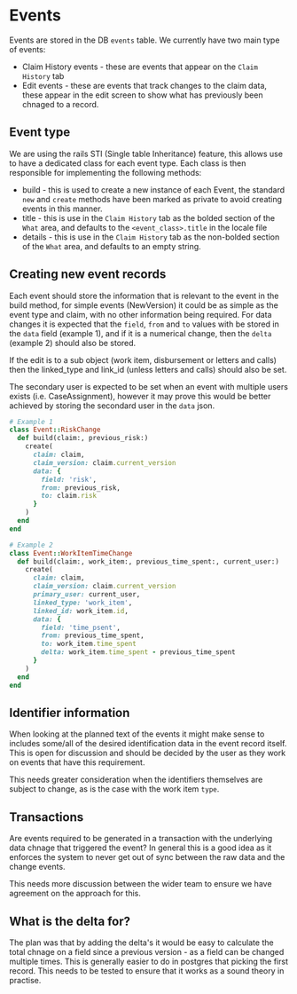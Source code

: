 # Events

Events are stored in the DB `events` table. We currently have two main type of events:

* Claim History events - these are events that appear on the `Claim History` tab
* Edit events - these are events that track changes to the claim data, these appear
  in the edit screen to show what has previously been chnaged to a record.

## Event type

We are using the rails STI (Single table Inheritance) feature, this allows use to have
a dedicated class for each event type. Each class is then responsible for implementing
the following methods:

* build - this is used to create a new instance of each Event, the standard `new` and
  `create` methods have been marked as private to avoid creating events in this manner.
* title - this is use in the `Claim History` tab as the bolded section of the `What`
  area, and defaults to the `<event_class>.title` in the locale file
* details - this is use in the `Claim History` tab as the non-bolded section of the `What`
  area, and defaults to an empty string.

## Creating new event records

Each event should store the information that is relevant to the event in the build
method, for simple events (NewVersion) it could be as simple as the event type and
claim, with no other information being required. For data changes it is expected
that the `field`, `from` and `to` values with be stored in the `data` field (example 1),
and if it is a numerical change, then the `delta` (example 2) should also be stored.


If the edit is to a sub object (work item, disbursement or letters and calls) then
the linked_type and link_id (unless letters and calls) should also be set.

The secondary user is expected to be set when an event with multiple users exists
(i.e. CaseAssignment), however it may prove this would be better achieved by storing
the secondard user in the `data` json.

```ruby
# Example 1
class Event::RiskChange
  def build(claim:, previous_risk:)
  	create(
  	  claim: claim,
  	  claim_version: claim.current_version
      data: {
        field: 'risk',
        from: previous_risk,
        to: claim.risk
      }
    )
  end
end

# Example 2
class Event::WorkItemTimeChange
  def build(claim:, work_item:, previous_time_spent:, current_user:)
    create(
      claim: claim,
      claim_version: claim.current_version
      primary_user: current_user,
      linked_type: 'work_item',
      linked_id: work_item.id,
      data: {
        field: 'time_psent',
        from: previous_time_spent,
        to: work_item.time_spent
        delta: work_item.time_spent - previous_time_spent
      }
    )
  end
end
```

## Identifier information

When looking at the planned text of the events it might make sense to includes some/all
of the desired identification data in the event record itself. This is open for discussion
and should be decided by the user as they work on events that have this requirement.

This needs greater consideration when the identifiers themselves are subject to change,
as is the case with the work item `type`.

## Transactions

Are events required to be generated in a transaction with the underlying data chnage that
triggered the event? In general this is a good idea as it enforces the system to never
get out of sync between the raw data and the change events.

This needs more discussion between the wider team to ensure we have agreement on the approach
for this.

## What is the delta for?

The plan was that by adding the delta's it would be easy to calculate the total chnage on
a field since a previous version - as a field can be changed multiple times. This is
generally easier to do in postgres that picking the first record. This needs to be tested
to ensure that it works as a sound theory in practise.
